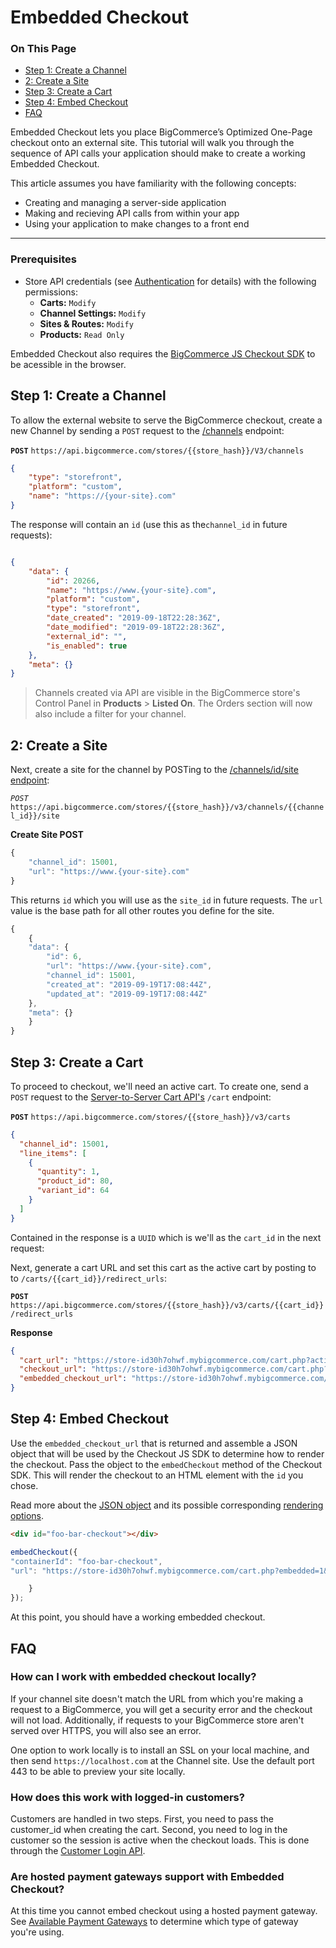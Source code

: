 # Embedded Checkout

<div class="otp" id="no-index">

### On This Page

- [Step 1: Create a Channel](#step-1-create-a-channel)
- [2: Create a Site](#2-create-a-site)
- [Step 3: Create a Cart](#step-3-create-a-cart)
- [Step 4: Embed Checkout](#step-4-embed-checkout)
- [FAQ](#faq)

</div>

Embedded Checkout lets you place BigCommerce’s Optimized One-Page checkout onto an external site. This tutorial will walk you through the sequence of API calls your application should make to create a working Embedded Checkout. 

This article assumes you have familiarity with the following concepts:

* Creating and managing a server-side application
* Making and recieving API calls from within your app
* Using your application to make changes to a front end

---

### Prerequisites

* Store API credentials (see [Authentication](https://developer.bigcommerce.com/api-docs/getting-started/authentication#authentication_getting-api-credentials) for details) with the following permissions:
	- **Carts:** `Modify`
	- **Channel Settings:** `Modify`
	- **Sites & Routes:** `Modify`
	- **Products:** `Read Only`

Embedded Checkout also requires the [BigCommerce JS Checkout SDK](https://github.com/bigcommerce/checkout-sdk-js) to be acessible in the browser.

<a id="#step-1-create-channel"></a>

## Step 1: Create a Channel

To allow the external website to serve the BigCommerce checkout, create a new Channel by sending a `POST` request to the [/channels](/api-reference/cart-checkout/channels-listings-api) endpoint:

**`POST`** `https://api.bigcommerce.com/stores/{{store_hash}}/V3/channels`

```json
{
    "type": "storefront",
    "platform": "custom",
    "name": "https://{your-site}.com"
}
```

The response will contain an `id` (use this as the`channel_id` in future requests):
	
```json

{
    "data": {
        "id": 20266,
        "name": "https://www.{your-site}.com",
        "platform": "custom",
        "type": "storefront",
        "date_created": "2019-09-18T22:28:36Z",
        "date_modified": "2019-09-18T22:28:36Z",
        "external_id": "",
        "is_enabled": true
    },
    "meta": {}
}
```
<div class="HubBlock--callout">
<div class="CalloutBlock--info">
<div class="HubBlock-content">
    
<!-- theme:  -->
> Channels created via API are visible in the BigCommerce store's Control Panel in **Products** > **Listed On**. The Orders section will now also include a filter for your channel.

</div>
</div>
</div>

<a id="#step-2-create-site"></a>

## 2: Create a Site

Next, create a site for the channel by POSTing to the [/channels/id/site endpoint](/api-reference/cart-checkout/sites-routes-api/sites/get-channel-site):

*`POST`* `https://api.bigcommerce.com/stores/{{store_hash}}/v3/channels/{{channel_id}}/site`

<!--
title: "POST to Channels"
subtitle: ""
lineNumbers: true
-->

**Create Site POST**

```js
{
    "channel_id": 15001,
    "url": "https://www.{your-site}.com"
}
```

This returns `id` which you will use as the `site_id` in future requests. The `url` value is the base path for all other routes you define for the site.

```js
{
    {
    "data": {
        "id": 6,
        "url": "https://www.{your-site}.com",
        "channel_id": 15001,
        "created_at": "2019-09-19T17:08:44Z",
        "updated_at": "2019-09-19T17:08:44Z"
    },
    "meta": {}
    }
}
```


<a id="step-3-create-cart"></a>

## Step 3: Create a Cart

To proceed to checkout, we'll need an active cart. To create one, send a `POST` request to the [Server-to-Server Cart API's](https://developer.bigcommerce.com/api-reference/cart-checkout/server-server-cart-api)  `/cart` endpoint: 

**`POST`**  `https://api.bigcommerce.com/stores/{{store_hash}}/v3/carts`

```json
{
  "channel_id": 15001,
  "line_items": [
    {
      "quantity": 1,
      "product_id": 80,
      "variant_id": 64
    }
  ]
}
```

Contained in the response is a `UUID` which is we'll as the `cart_id` in the next request: 
	
Next, generate a cart URL and set this cart as the active cart by posting to  to `/carts/{{cart_id}}/redirect_urls`:

**`POST`** `https://api.bigcommerce.com/stores/{{store_hash}}/v3/carts/{{cart_id}}/redirect_urls`
	
**Response**

```json
{
  "cart_url": "https://store-id30h7ohwf.mybigcommerce.com/cart.php?action=load&id=bc218c65-7a32-4ab7-8082-68730c074d02&token=aa958e2b7922035bf3339215d95d145ebd9193deb36ae847caa780aa2e003e4b",
  "checkout_url": "https://store-id30h7ohwf.mybigcommerce.com/cart.php?action=loadInCheckout&id=bc218c65-7a32-4ab7-8082-68730c074d02&token=aa958e2b7922035bf3339215d95d145ebd9193deb36ae847caa780aa2e003e4b",
  "embedded_checkout_url": "https://store-id30h7ohwf.mybigcommerce.com/cart.php?embedded=1&action=loadInCheckout&id=bc218c65-7a32-4ab7-8082-68730c074d02&token=aa958e2b7922035bf3339215d95d145ebd9193deb36ae847caa780aa2e003e4b"
}
```
<a id="#step-4-embed-checkout"></a>

## Step 4: Embed Checkout

Use the `embedded_checkout_url` that is returned and assemble a JSON object that will be used by the Checkout JS SDK to determine how to render the checkout. Pass the object to the `embedCheckout` method of the Checkout SDK. This will render the checkout to an HTML element with the `id` you chose.

Read more about the [JSON object](https://github.com/bigcommerce/checkout-sdk-js/blob/master/docs/README.md#embedcheckout) and its possible corresponding [rendering options](https://github.com/bigcommerce/checkout-sdk-js/blob/master/docs/interfaces/embeddedcheckoutoptions.md).


```html
<div id="foo-bar-checkout"></div>
```

```js
embedCheckout({
"containerId": "foo-bar-checkout",
"url": "https://store-id30h7ohwf.mybigcommerce.com/cart.php?embedded=1&action=loadInCheckout&id=bc218c65-7a32-4ab7-8082-68730c074d02&token=aa958e2b7922035bf3339215d95d145ebd9193deb36ae847caa780aa2e003e4b",

    }
});

```

At this point, you should have a working embedded checkout. 

## FAQ

### How can I work with embedded checkout locally?

If your channel site doesn't match the URL from which you're making a request to a BigCommerce, you will get a security error and the checkout will not load. Additionally, if requests to your BigCommerce store aren't served over HTTPS, you will also see an error.

One option to work locally is to install an SSL on your local machine, and then send `https://localhost.com` at the Channel site. Use the default port 443 to be able to preview your site locally.

### How does this work with logged-in customers?

Customers are handled in two steps. First, you need to pass the customer_id when creating the cart. Second, you need to log in the customer so the session is active when the checkout loads. This is done through the [Customer Login API](https://developer.bigcommerce.com/api-docs/customers/customer-login-api).

### Are hosted payment gateways support with Embedded Checkout?
At this time you cannot embed checkout using a hosted payment gateway. See [Available Payment Gateways](https://support.bigcommerce.com/s/article/Available-Payment-Gateways#all-available) to determine which type of gateway you're using.